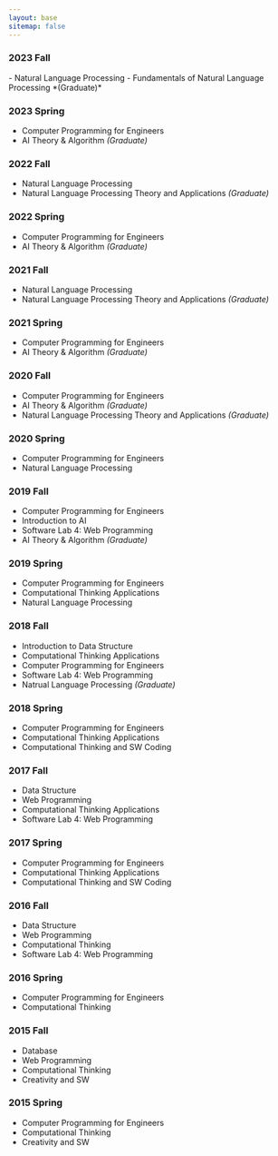 ```yaml
---
layout: base
sitemap: false
---
```


<h3> 2023 Fall </h3> 
- Natural Language Processing 
- Fundamentals of Natural Language Processing *(Graduate)*


### 2023 Spring 
- Computer Programming for Engineers
- AI Theory & Algorithm *(Graduate)*


### 2022 Fall 
- Natural Language Processing 
- Natural Language Processing Theory and Applications *(Graduate)*


### 2022 Spring 
- Computer Programming for Engineers
- AI Theory & Algorithm *(Graduate)*

### 2021 Fall 
- Natural Language Processing 
- Natural Language Processing Theory and Applications *(Graduate)*

### 2021 Spring 
- Computer Programming for Engineers
- AI Theory & Algorithm *(Graduate)*

### 2020 Fall
- Computer Programming for Engineers
- AI Theory & Algorithm *(Graduate)*
- Natural Language Processing Theory and Applications *(Graduate)*

### 2020 Spring
- Computer Programming for Engineers
- Natural Language Processing

### 2019 Fall
- Computer Programming for Engineers
- Introduction to AI
- Software Lab 4: Web Programming
- AI Theory & Algorithm *(Graduate)*

### 2019 Spring
- Computer Programming for Engineers
- Computational Thinking Applications
- Natural Language Processing

### 2018 Fall
- Introduction to Data Structure
- Computational Thinking Applications
- Computer Programming for Engineers
- Software Lab 4: Web Programming
- Natrual Language Processing *(Graduate)*

### 2018 Spring
- Computer Programming for Engineers
- Computational Thinking Applications
- Computational Thinking and SW Coding

### 2017 Fall
- Data Structure
- Web Programming
- Computational Thinking Applications
- Software Lab 4: Web Programming

### 2017 Spring
- Computer Programming for Engineers
- Computational Thinking Applications
- Computational Thinking and SW Coding

### 2016 Fall
- Data Structure
- Web Programming
- Computational Thinking
- Software Lab 4: Web Programming

### 2016 Spring
- Computer Programming for Engineers
- Computational Thinking

### 2015 Fall
- Database
- Web Programming
- Computational Thinking
- Creativity and SW

### 2015 Spring
- Computer Programming for Engineers
- Computational Thinking
- Creativity and SW
